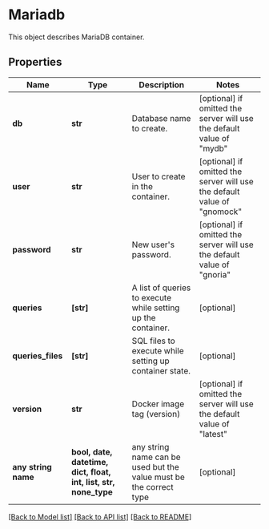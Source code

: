 # Mariadb

This object describes MariaDB container. 

## Properties
Name | Type | Description | Notes
------------ | ------------- | ------------- | -------------
**db** | **str** | Database name to create. | [optional]  if omitted the server will use the default value of "mydb"
**user** | **str** | User to create in the container. | [optional]  if omitted the server will use the default value of "gnomock"
**password** | **str** | New user&#39;s password. | [optional]  if omitted the server will use the default value of "gnoria"
**queries** | **[str]** | A list of queries to execute while setting up the container.  | [optional] 
**queries_files** | **[str]** | SQL files to execute while setting up container state. | [optional] 
**version** | **str** | Docker image tag (version) | [optional]  if omitted the server will use the default value of "latest"
**any string name** | **bool, date, datetime, dict, float, int, list, str, none_type** | any string name can be used but the value must be the correct type | [optional]

[[Back to Model list]](../README.md#documentation-for-models) [[Back to API list]](../README.md#documentation-for-api-endpoints) [[Back to README]](../README.md)


